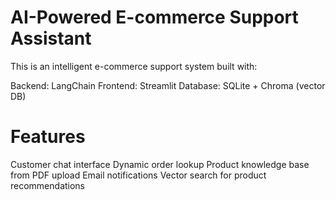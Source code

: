 # AI-Powered E-commerce Support Assistant
This is an intelligent e-commerce support system built with:

Backend: LangChain
Frontend: Streamlit
Database: SQLite + Chroma (vector DB)

# Features
Customer chat interface
Dynamic order lookup
Product knowledge base from PDF upload
Email notifications
Vector search for product recommendations
